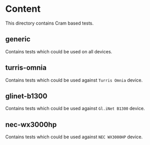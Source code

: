 # Content

This directory contains Cram based tests.

## generic

Contains tests which could be used on all devices.

## turris-omnia

Contains tests which could be used against `Turris Omnia` device.

## glinet-b1300

Contains tests which could be used against `Gl.iNet B1300` device.

## nec-wx3000hp

Contains tests which could be used against `NEC WX3000HP` device.
